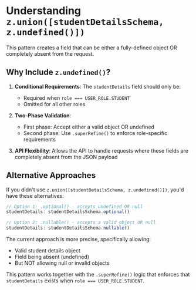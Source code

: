 # Understanding `z.union([studentDetailsSchema, z.undefined()])`

This pattern creates a field that can be either a fully-defined object OR completely absent from the request.

## Why Include `z.undefined()`?

1. **Conditional Requirements**: The `studentDetails` field should only be:
   - Required when `role === USER_ROLE.STUDENT`
   - Omitted for all other roles

2. **Two-Phase Validation**: 
   - First phase: Accept either a valid object OR undefined
   - Second phase: Use `.superRefine()` to enforce role-specific requirements

3. **API Flexibility**: Allows the API to handle requests where these fields are completely absent from the JSON payload

## Alternative Approaches

If you didn't use `z.union([studentDetailsSchema, z.undefined()])`, you'd have these alternatives:

```typescript
// Option 1: .optional() - accepts undefined OR null
studentDetails: studentDetailsSchema.optional()

// Option 2: .nullable() - accepts a valid object OR null
studentDetails: studentDetailsSchema.nullable()
```

The current approach is more precise, specifically allowing:
- Valid student details object 
- Field being absent (undefined)
- But NOT allowing null or invalid objects

This pattern works together with the `.superRefine()` logic that enforces that `studentDetails` exists when `role === USER_ROLE.STUDENT`.